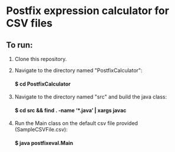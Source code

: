 # Postfix expression calculator for CSV files

## To run:

1. Clone this repository.

2. Navigate to the directory named "PostfixCalculator":

   #### \$ cd PostfixCalculator

3. Navigate to the directory named "src" and build the java class:

   #### \$ cd src && find . -name ‘\*.java’ | xargs javac

4. Run the Main class on the default csv file provided (SampleCSVFile.csv):

   #### \$ java postfixeval.Main
